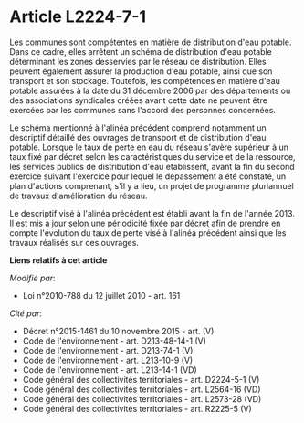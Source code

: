 # Article L2224-7-1

Les communes sont compétentes en matière de distribution d'eau potable. Dans ce cadre, elles arrêtent un schéma de
distribution d'eau potable déterminant les zones desservies par le réseau de distribution. Elles peuvent également assurer la
production d'eau potable, ainsi que son transport et son stockage. Toutefois, les compétences en matière d'eau potable
assurées à la date du 31 décembre 2006 par des départements ou des associations syndicales créées avant cette date ne peuvent
être exercées par les communes sans l'accord des personnes concernées.

Le schéma mentionné à l'alinéa précédent comprend notamment un descriptif détaillé des ouvrages de transport et de
distribution d'eau potable. Lorsque le taux de perte en eau du réseau s'avère supérieur à un taux fixé par décret selon les
caractéristiques du service et de la ressource, les services publics de distribution d'eau établissent, avant la fin du
second exercice suivant l'exercice pour lequel le dépassement a été constaté, un plan d'actions comprenant, s'il y a lieu, un
projet de programme pluriannuel de travaux d'amélioration du réseau.

Le descriptif visé à l'alinéa précédent est établi avant la fin de l'année 2013. Il est mis à jour selon une périodicité
fixée par décret afin de prendre en compte l'évolution du taux de perte visé à l'alinéa précédent ainsi que les travaux
réalisés sur ces ouvrages.

**Liens relatifs à cet article**

_Modifié par_:

  - Loi n°2010-788 du 12 juillet 2010 - art. 161

_Cité par_:

  - Décret n°2015-1461 du 10 novembre 2015 - art. (V)
  - Code de l'environnement - art. D213-48-14-1 (V)
  - Code de l'environnement - art. D213-74-1 (V)
  - Code de l'environnement - art. L213-10-9 (V)
  - Code de l'environnement - art. L213-14-1 (VD)
  - Code général des collectivités territoriales - art. D2224-5-1 (V)
  - Code général des collectivités territoriales - art. L2564-16 (VD)
  - Code général des collectivités territoriales - art. L2573-28 (VD)
  - Code général des collectivités territoriales - art. R2225-5 (V)
